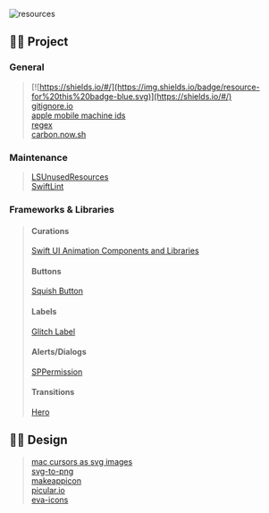 ![resources](https://user-images.githubusercontent.com/35065894/48777486-042e3280-ed16-11e8-9c61-a1844aaeaa5a.png)

## ☝🏻 Project
### General
> [![https://shields.io/#/](https://img.shields.io/badge/resource-for%20this%20badge-blue.svg)](https://shields.io/#/)  
> [gitignore.io](https://gitignore.io)  
> [apple mobile machine ids](https://gist.github.com/adamawolf/3048717#file-apple_mobile_device_types-txt-L32)  
> [regex](https://regexr.com/)  
> [carbon.now.sh](https://carbon.now.sh)

### Maintenance
> [LSUnusedResources](https://github.com/tinymind/LSUnusedResources)   
> [SwiftLint](https://github.com/realm/SwiftLint)

### Frameworks & Libraries
> #### Curations
> [Swift UI Animation Components and Libraries](https://github.com/Ramotion/swift-ui-animation-components-and-libraries)
> #### Buttons
> [Squish Button](https://github.com/BalestraPatrick/SquishButton)
> #### Labels
> [Glitch Label](https://github.com/kciter/GlitchLabel)
> #### Alerts/Dialogs
> [SPPermission](https://github.com/IvanVorobei/SPPermission)
> #### Transitions
> [Hero](https://github.com/HeroTransitions/Hero)

## ✌🏻 Design 
> [mac cursors as svg images](https://github.com/daviddarnes/mac-cursors)  
> [svg-to-png](https://ezgif.com/svg-to-png)  
> [makeappicon](https://makeappicon.com/)  
> [picular.io](https://picular.co)  
> [eva-icons](https://github.com/akveo/eva-icons)
